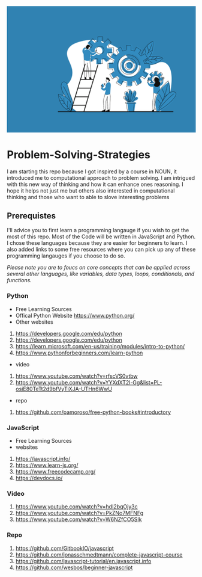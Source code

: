 <img src="Problem solving.png">

# Problem-Solving-Strategies


   I am starting this repo because I got inspired by a course in NOUN, it introduced me to computational approach to problem solving. I am intrigued with this new way of thinking and how it can enhance ones reasoning.
   I hope it helps not just me but others also interested in computational thinking and those who want to able to slove 
   interesting problems
 

## Prerequistes
I'll advice you to first learn a programming langauge if you wish to get the most of this repo. Most of the Code will be written in JavaScript and Python. I chose these languages because they are easier for beginners to learn. I also added links to some free resources where you can pick up any of these programming langauges if you choose to do so. 

*Please note you are to foucs on core concepts that can be applied across several other languages, like variables, data types, loops, conditionals, and functions.*

### Python
- Free Learning Sources
- Offical Python Website
    https://www.python.org/
 - Other websites
1. https://developers.google.com/edu/python
2. https://developers.google.com/edu/python
3. https://learn.microsoft.com/en-us/training/modules/intro-to-python/
4. https://www.pythonforbeginners.com/learn-python
  - video
1. https://www.youtube.com/watch?v=rfscVS0vtbw 
2. https://www.youtube.com/watch?v=YYXdXT2l-Gg&list=PL-osiE80TeTt2d9bfVyTiXJA-UTHn6WwU

  - repo
1. https://github.com/pamoroso/free-python-books#introductory

### JavaScript
- Free Learning Sources
 - websites
1. https://javascript.info/
2. https://www.learn-js.org/
3. https://www.freecodecamp.org/
4. https://devdocs.io/

### Video
1. https://www.youtube.com/watch?v=hdI2bqOjy3c
2. https://www.youtube.com/watch?v=PkZNo7MFNFg
3. https://www.youtube.com/watch?v=W6NZfCO5SIk

### Repo
1. https://github.com/GitbookIO/javascript
2. https://github.com/jonasschmedtmann/complete-javascript-course
3. https://github.com/javascript-tutorial/en.javascript.info
4. https://github.com/wesbos/beginner-javascript
